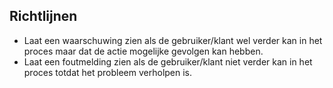 ## Richtlijnen

- Laat een waarschuwing zien als de gebruiker/klant wel verder kan in het proces maar dat de actie mogelijke gevolgen kan hebben.
- Laat een foutmelding zien als de gebruiker/klant niet verder kan in het proces totdat het probleem verholpen is.
